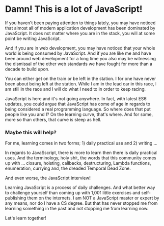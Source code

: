 # Damn! This is a lot of JavaScript!

If you haven't been paying attention to things lately, you may have noticed that almost all of modern application development has been dominated by JavaScript. It does not matter where you are in the stack, you will at some point be writing JavaScript.

And if you are in web development, you may have noticed that your whole world is being consumed by JavaScript. And if you are like me and have been around web development for a long time you also may be witnessing the dismissal of the other web standards we have fought for more than a decade to build upon.

You can either get on the train or be left in the station. I for one have never been about being left at the station. While I am in the lead car in this race, I am still in the race and I will do what I need to in order to keep racing.

JavaScript is here and it's not going anywhere. In fact, with latest ES6 updates, you could argue that JavaScript has come of age in regards to being considered a real programming language. So where does that put people like you and I? On the learning curve, that's where. And for some, more so than others, that curve is steep as hell.

### Maybe this will help?

For me, learning comes in two forms; 1) daily practical use and 2) writing ...

In regards to JavaSscript, there is more to learn then there is daily practical uses. And the terminology, holy shit, the words that this community comes up with ... closure, hoisting, callbacks, destructuring, Lambda functions, enumeration, currying and, the dreaded Temporal Dead Zone.

And even worse, the JavaScript interview!

Learning JavaScript is a process of daily challenges. And what better way to challenge yourself than coming up with 1,001 little exercises and self-publishing them on the internets. I am NOT a JavaScript master or expert by any means, nor do I have a CS degree. But that has never stopped me from learning something in the past and not stopping me from learning now.

Let's learn together!
